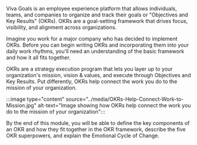 Viva Goals is an employee experience platform that allows individuals, teams, and companies to organize and track their goals or "Objectives and Key Results" (OKRs). OKRs are a goal-setting framework that drives focus, visibility, and alignment across organizations.

Imagine you work for a major company who has decided to implement OKRs. Before you can begin writing OKRs and incorporating them into your daily work rhythms, you'll need an understanding of the basic framework and how it all fits together.

OKRs are a strategy execution program that lets you layer up to your organization's mission, vision & values, and execute through Objectives and Key Results. Put differently, OKRs help connect the work you do to the mission of your organization.

:::image type="content" source="../media/OKRs-Help-Connect-Work-to-Mission.jpg" alt-text="Image showing how OKRs help connect the work you do to the mission of your organization":::

By the end of this module, you will be able to define the key components of an OKR and how they fit together in the OKR framework, describe the five OKR superpowers, and explain the Emotional Cycle of Change.
